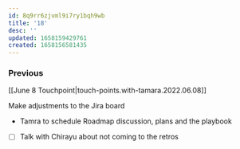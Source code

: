 ```yaml
---
id: 8q9rr6zjvml9i7ry1bqh9wb
title: '18'
desc: ''
updated: 1658159429761
created: 1658156581435
---
```


### Previous

[[June 8 Touchpoint|touch-points.with-tamara.2022.06.08]]


Make adjustments to the Jira board

- Tamra to schedule Roadmap discussion, plans and the playbook

- [ ] Talk with Chirayu about not coming to the retros